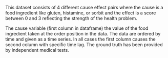 This dataset consists of 4 different cause effect pairs where the cause is a food ingredient like gluten, 
histamine, or sorbit and the effect is a score between 0 and 3 reflecting the strength of the health problem.

The cause variable (first column in dataframe) the value of the food ingredient taken at the order position in the data.
The data are ordered by time and given as a time series. In all cases the first column causes the second column with specific time lag.
The ground truth has been provided by independent medical tests.
